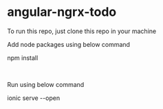 # angular-ngrx-todo

To run this repo, just clone this repo in your machine <br>

Add node packages using below command <br>

npm install

<br>

Run using below command <br>

ionic serve --open

